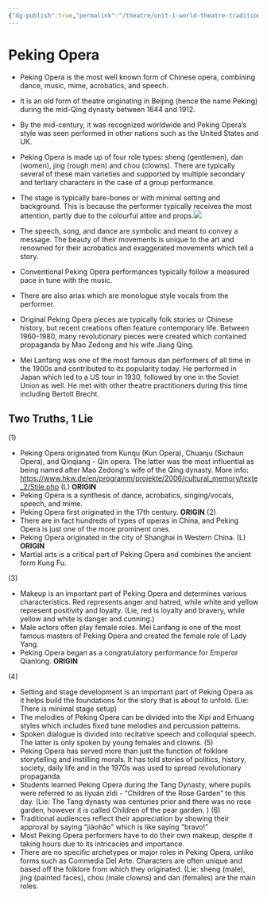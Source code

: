 ```yaml
---
{"dg-publish":true,"permalink":"/theatre/unit-1-world-theatre-traditions/peking-opera-basic-research-and-2-t1-l/","dgHomeLink":true,"dgPassFrontmatter":true}
---
```


# Peking Opera
-   Peking Opera is the most well known form of Chinese opera, combining dance, music, mime, acrobatics, and speech. 
-   It is an old form of theatre originating in Beijing (hence the name Peking) during the mid-Qing dynasty between 1644 and 1912. 
-   By the mid-century, it was recognized worldwide and Peking Opera’s style was seen performed in other nations such as the United States and UK.
-   Peking Opera is made up of four role types: sheng (gentlemen), dan (women), jing (rough men) and chou (clowns). There are typically several of these main varieties and supported by multiple secondary and tertiary characters in the case of a group performance. 
-   The stage is typically bare-bones or with minimal setting and background. This is because the performer typically receives the most attention, partly due to the colourful attire and props.![](https://lh5.googleusercontent.com/74aePId9E8GIauxPSkE9Kn1VKwlIQW7g9AuSTEecOJH6_NNa8_2rllOeiSaHRVsukhmDP_bxt1-cye_1Bgv1w1_foyPaJuBFuXtCtFwkQR2NHm42FB_WC2b-MNsApyN6C2oA9NdrunTltjGvksk)
    
-   The speech, song, and dance are symbolic and meant to convey a message. The beauty of their movements is unique to the art and renowned for their acrobatics and exaggerated movements which tell a story.
-   Conventional Peking Opera performances typically follow a measured pace in tune with the music. 
-   There are also arias which are monologue style vocals from the performer.
-   Original Peking Opera pieces are typically folk stories or Chinese history, but recent creations often feature contemporary life. Between 1960-1980, many revolutionary pieces were created which contained propaganda by Mao Zedong and his wife Jiang Qing.
- Mei Lanfang was one of the most famous dan performers of all time in the 1900s and contributed to its popularity today. He performed in Japan which led to a US tour in 1930, followed by one in the Soviet Union as well. He met with other theatre practitioners during this time including Bertolt Brecht.

## Two Truths, 1 Lie
(1)
- Peking Opera originated from Kunqu (Kun Opera), Chuanju (Sichaun Opera), and Qinqiang - Qin opera. The latter was the most influential as being named after Mao Zedong's wife of the Qing dynasty. More info: https://www.hkw.de/en/programm/projekte/2006/cultural_memory/texte_2/Stile.php (L) **ORIGIN**
- Peking Opera is a synthesis of dance, acrobatics, singing/vocals, speech, and mime.  
- Peking Opera first originated in the 17th century. **ORIGIN**
(2)
- There are in fact hundreds of types of operas in China, and Peking Opera is just one of the more prominent ones. 
- Peking Opera originated in the city of Shanghai in Western China. (L) **ORIGIN**
- Martial arts is a critical part of Peking Opera and combines the ancient form Kung Fu.

(3)
- Makeup is an important part of Peking Opera and determines various characteristics. Red represents anger and hatred, while white and yellow represent positivity and loyalty. (Lie, red is loyalty and bravery, while yellow and white is danger and cunning.)
- Male actors often play female roles. Mei Lanfang is one of the most famous masters of Peking Opera and created the female role of Lady Yang.
- Peking Opera began as a congratulatory performance for Emperor Qianlong. **ORIGIN**

(4)
- Setting and stage development is an important part of Peking Opera as it helps build the foundations for the story that is about to unfold. (Lie: There is minimal stage setup)
- The melodies of Peking Opera can be divided into the Xipi and Erhuang styles which includes fixed tune melodies and percussion patterns.
- Spoken dialogue is divided into recitative speech and colloquial speech. The latter is only spoken by young females and clowns. 
(5)
- Peking Opera has served more than just the function of folklore storytelling and instilling morals. It has told stories of politics, history, society, daily life and in the 1970s was used to spread revolutionary propaganda. 
- Students learned Peking Opera during the Tang Dynasty, where pupils were referred to as líyuán zǐdì - “Children of the Rose Garden” to this day. (Lie: The Tang dynasty was centuries prior and there was no rose garden, however it is called Children of the pear garden. )
(6)
- Traditional audiences reflect their appreciation by showing their approval by saying "jiàohǎo" which is like saying "bravo!"
- Most Peking Opera performers have to do their own makeup, despite it taking hours due to its intricacies and importance.
- There are no specific archetypes or major roles in Peking Opera, unlike forms such as Commedia Del Arte. Characters are often unique and based off the folklore from which they originated. (Lie: sheng (male), jing (painted faces), chou (male clowns) and dan (females) are the main roles. 